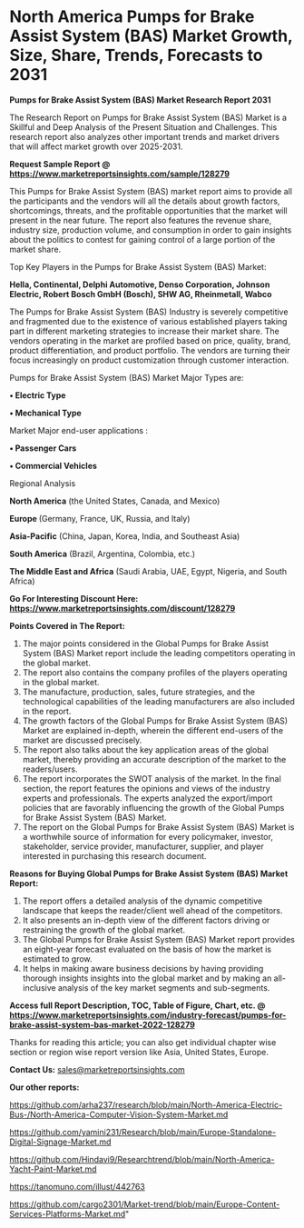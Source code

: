 # North America Pumps for Brake Assist System (BAS) Market Growth, Size, Share, Trends, Forecasts to 2031

<strong>Pumps for Brake Assist System (BAS) Market Research Report 2031</strong>

The Research Report on Pumps for Brake Assist System (BAS) Market is a Skillful and Deep Analysis of the Present Situation and Challenges. This research report also analyzes other important trends and market drivers that will affect market growth over 2025-2031.

<strong>Request Sample Report @ <a href=https://www.marketreportsinsights.com/sample/128279>https://www.marketreportsinsights.com/sample/128279</a></strong>

This Pumps for Brake Assist System (BAS) market report aims to provide all the participants and the vendors will all the details about growth factors, shortcomings, threats, and the profitable opportunities that the market will present in the near future. The report also features the revenue share, industry size, production volume, and consumption in order to gain insights about the politics to contest for gaining control of a large portion of the market share.

Top Key Players in the Pumps for Brake Assist System (BAS) Market:

<strong>Hella, Continental, Delphi Automotive, Denso Corporation, Johnson Electric, Robert Bosch GmbH (Bosch), SHW AG, Rheinmetall, Wabco</strong>

The Pumps for Brake Assist System (BAS) Industry is severely competitive and fragmented due to the existence of various established players taking part in different marketing strategies to increase their market share. The vendors operating in the market are profiled based on price, quality, brand, product differentiation, and product portfolio. The vendors are turning their focus increasingly on product customization through customer interaction.

Pumps for Brake Assist System (BAS) Market Major Types are:

<strong>• Electric Type

• Mechanical Type</strong>

Market Major end-user applications :

<strong>• Passenger Cars

• Commercial Vehicles</strong>

Regional Analysis

</u><strong><b>North America</b></strong> (the United States, Canada, and Mexico)

<strong><b>Europe </b></strong>(Germany, France, UK, Russia, and Italy)

<strong><b>Asia-Pacific</b></strong> (China, Japan, Korea, India, and Southeast Asia)

<strong><b>South America</b></strong> (Brazil, Argentina, Colombia, etc.)

<strong><b>The Middle East and Africa</b></strong> (Saudi Arabia, UAE, Egypt, Nigeria, and South Africa)

<strong>Go For Interesting Discount Here: <a href=https://www.marketreportsinsights.com/discount/128279>https://www.marketreportsinsights.com/discount/128279</a></strong>

<strong>Points Covered in The Report:</strong>
<ol>
  <li>The major points considered in the Global Pumps for Brake Assist System (BAS) Market report include the leading competitors operating in the global market.</li>
  <li>The report also contains the company profiles of the players operating in the global market.</li>
  <li>The manufacture, production, sales, future strategies, and the technological capabilities of the leading manufacturers are also included in the report.</li>
  <li>The growth factors of the Global Pumps for Brake Assist System (BAS) Market are explained in-depth, wherein the different end-users of the market are discussed precisely.</li>
  <li>The report also talks about the key application areas of the global market, thereby providing an accurate description of the market to the readers/users.</li>
  <li>The report incorporates the SWOT analysis of the market. In the final section, the report features the opinions and views of the industry experts and professionals. The experts analyzed the export/import policies that are favorably influencing the growth of the Global Pumps for Brake Assist System (BAS) Market.</li>
  <li>The report on the Global Pumps for Brake Assist System (BAS) Market is a worthwhile source of information for every policymaker, investor, stakeholder, service provider, manufacturer, supplier, and player interested in purchasing this research document.</li>
</ol>
<strong>Reasons for Buying Global Pumps for Brake Assist System (BAS) Market Report:</strong>

<ol>
  <li>The report offers a detailed analysis of the dynamic competitive landscape that keeps the reader/client well ahead of the competitors.</li>
  <li>It also presents an in-depth view of the different factors driving or restraining the growth of the global market.</li>
  <li>The Global Pumps for Brake Assist System (BAS) Market report provides an eight-year forecast evaluated on the basis of how the market is estimated to grow.</li>
  <li>It helps in making aware business decisions by having providing thorough insights insights into the global market and by making an all-inclusive analysis of the key market segments and sub-segments.</li>
</ol>
<strong>Access full Report Description, TOC, Table of Figure, Chart, etc. @ <a href=https://www.marketreportsinsights.com/industry-forecast/pumps-for-brake-assist-system-bas-market-2022-128279>https://www.marketreportsinsights.com/industry-forecast/pumps-for-brake-assist-system-bas-market-2022-128279</a></strong>


Thanks for reading this article; you can also get individual chapter wise section or region wise report version like Asia, United States, Europe.

<strong>Contact Us:</strong>
sales@marketreportsinsights.com

<strong>Our other reports:</strong>

<a href=https://github.com/arha237/research/blob/main/North-America-Electric-Bus-/North-America-Computer-Vision-System-Market.md>https://github.com/arha237/research/blob/main/North-America-Electric-Bus-/North-America-Computer-Vision-System-Market.md</a>

<a href=https://github.com/yamini231/Research/blob/main/Europe-Standalone-Digital-Signage-Market.md>https://github.com/yamini231/Research/blob/main/Europe-Standalone-Digital-Signage-Market.md</a>

<a href=https://github.com/Hindavi9/Researchtrend/blob/main/North-America-Yacht-Paint-Market.md>https://github.com/Hindavi9/Researchtrend/blob/main/North-America-Yacht-Paint-Market.md</a>

<a href=https://tanomuno.com/illust/442763>https://tanomuno.com/illust/442763</a>

<a href=https://github.com/cargo2301/Market-trend/blob/main/Europe-Content-Services-Platforms-Market.md>https://github.com/cargo2301/Market-trend/blob/main/Europe-Content-Services-Platforms-Market.md</a>"
